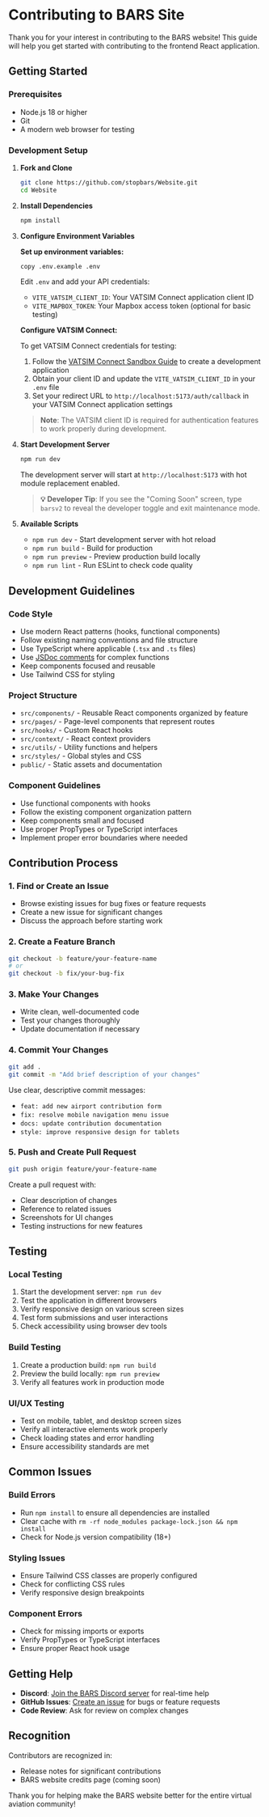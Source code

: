 # Contributing to BARS Site

Thank you for your interest in contributing to the BARS website! This guide will help you get started with contributing to the frontend React application.

## Getting Started

### Prerequisites

- Node.js 18 or higher
- Git
- A modern web browser for testing

### Development Setup

1. **Fork and Clone**

   ```bash
   git clone https://github.com/stopbars/Website.git
   cd Website
   ```

2. **Install Dependencies**

   ```bash
   npm install
   ```

3. **Configure Environment Variables**

   **Set up environment variables:**

   ```bash
   copy .env.example .env
   ```

   Edit `.env` and add your API credentials:

   - `VITE_VATSIM_CLIENT_ID`: Your VATSIM Connect application client ID
   - `VITE_MAPBOX_TOKEN`: Your Mapbox access token (optional for basic testing)

   **Configure VATSIM Connect:**

   To get VATSIM Connect credentials for testing:
   1. Follow the [VATSIM Connect Sandbox Guide](https://vatsim.dev/services/connect/sandbox) to create a development application
   2. Obtain your client ID and update the `VITE_VATSIM_CLIENT_ID` in your `.env` file
   3. Set your redirect URL to `http://localhost:5173/auth/callback` in your VATSIM Connect application settings

   > **Note**: The VATSIM client ID is required for authentication features to work properly during development.

4. **Start Development Server**

   ```bash
   npm run dev
   ```

   The development server will start at `http://localhost:5173` with hot module replacement enabled.

   > **💡 Developer Tip**: If you see the "Coming Soon" screen, type `barsv2` to reveal the developer toggle and exit maintenance mode.

5. **Available Scripts**

   - `npm run dev` - Start development server with hot reload
   - `npm run build` - Build for production
   - `npm run preview` - Preview production build locally
   - `npm run lint` - Run ESLint to check code quality

## Development Guidelines

### Code Style

- Use modern React patterns (hooks, functional components)
- Follow existing naming conventions and file structure
- Use TypeScript where applicable (`.tsx` and `.ts` files)
- Use [JSDoc comments](https://jsdoc.app/about-getting-started) for complex functions
- Keep components focused and reusable
- Use Tailwind CSS for styling

### Project Structure

- `src/components/` - Reusable React components organized by feature
- `src/pages/` - Page-level components that represent routes
- `src/hooks/` - Custom React hooks
- `src/context/` - React context providers
- `src/utils/` - Utility functions and helpers
- `src/styles/` - Global styles and CSS
- `public/` - Static assets and documentation

### Component Guidelines

- Use functional components with hooks
- Follow the existing component organization pattern
- Keep components small and focused
- Use proper PropTypes or TypeScript interfaces
- Implement proper error boundaries where needed

## Contribution Process

### 1. Find or Create an Issue

- Browse existing issues for bug fixes or feature requests
- Create a new issue for significant changes
- Discuss the approach before starting work

### 2. Create a Feature Branch

```bash
git checkout -b feature/your-feature-name
# or
git checkout -b fix/your-bug-fix
```

### 3. Make Your Changes

- Write clean, well-documented code
- Test your changes thoroughly
- Update documentation if necessary

### 4. Commit Your Changes

```bash
git add .
git commit -m "Add brief description of your changes"
```

Use clear, descriptive commit messages:

- `feat: add new airport contribution form`
- `fix: resolve mobile navigation menu issue`
- `docs: update contribution documentation`
- `style: improve responsive design for tablets`

### 5. Push and Create Pull Request

```bash
git push origin feature/your-feature-name
```

Create a pull request with:

- Clear description of changes
- Reference to related issues
- Screenshots for UI changes
- Testing instructions for new features

## Testing

### Local Testing

1. Start the development server: `npm run dev`
2. Test the application in different browsers
3. Verify responsive design on various screen sizes
4. Test form submissions and user interactions
5. Check accessibility using browser dev tools

### Build Testing

1. Create a production build: `npm run build`
2. Preview the build locally: `npm run preview`
3. Verify all features work in production mode

### UI/UX Testing

- Test on mobile, tablet, and desktop screen sizes
- Verify all interactive elements work properly
- Check loading states and error handling
- Ensure accessibility standards are met

## Common Issues

### Build Errors

- Run `npm install` to ensure all dependencies are installed
- Clear cache with `rm -rf node_modules package-lock.json && npm install`
- Check for Node.js version compatibility (18+)

### Styling Issues

- Ensure Tailwind CSS classes are properly configured
- Check for conflicting CSS rules
- Verify responsive design breakpoints

### Component Errors

- Check for missing imports or exports
- Verify PropTypes or TypeScript interfaces
- Ensure proper React hook usage

## Getting Help

- **Discord**: [Join the BARS Discord server](https://discord.gg/7EhmtwKWzs) for real-time help
- **GitHub Issues**: [Create an issue](https://github.com/stopbars/Website/issues/new) for bugs or feature requests
- **Code Review**: Ask for review on complex changes

## Recognition

Contributors are recognized in:

- Release notes for significant contributions
- BARS website credits page (coming soon)

Thank you for helping make the BARS website better for the entire virtual aviation community!
